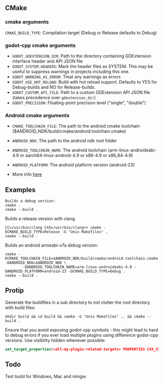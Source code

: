 ## CMake

### cmake arguments

`CMAKE_BUILD_TYPE`:         Compilation target (Debug or Release defaults to Debug)

### godot-cpp cmake arguments
- `GODOT_GDEXTENSION_DIR`:    Path to the directory containing GDExtension interface header and API JSON file
- `GODOT_SYSTEM_HEADERS`:     Mark the header files as SYSTEM. This may be useful to suppress warnings in projects including this one.
- `GODOT_WARNING_AS_ERROR`:   Treat any warnings as errors
- `GODOT_USE_HOT_RELOAD`:     Build with hot reload support. Defaults to YES for Debug-builds and NO for Release-builds.
- `GODOT_CUSTOM_API_FILE`:    Path to a custom GDExtension API JSON file (takes precedence over `gdextension_dir`)
- `GODOT_PRECISION`:          Floating-point precision level ("single", "double")

### Android cmake arguments
- `CMAKE_TOOLCHAIN_FILE`:     The path to the android cmake toolchain ($ANDROID_NDK/build/cmake/android.toolchain.cmake)
- `ANDROID_NDK`:              The path to the android ndk root folder
- `ANDROID_TOOLCHAIN_NAME`:   The android toolchain (arm-linux-androideabi-4.9 or aarch64-linux-android-4.9 or x86-4.9 or x86_64-4.9)
- `ANDROID_PLATFORM`:         The android platform version (android-23)

- More info [here](https://docs.redotengine.org/en/latest/contributing/development/compiling/compiling_for_android)

## Examples
```shell
Builds a debug version:
cmake .
cmake --build .
```
Builds a release version with clang

```shell
CC=/usr/bin/clang CXX=/usr/bin/clang++ cmake -DCMAKE_BUILD_TYPE=Release -G "Unix Makefiles" .
cmake --build .
```
Builds an android armeabi-v7a debug version:

``` shell
cmake -DCMAKE_TOOLCHAIN_FILE=$ANDROID_NDK/build/cmake/android.toolchain.cmake -DANDROID_NDK=$ANDROID_NDK \
		-DANDROID_TOOLCHAIN_NAME=arm-linux-androideabi-4.9 -DANDROID_PLATFORM=android-23 -DCMAKE_BUILD_TYPE=Debug .
cmake --build .
```

## Protip
Generate the buildfiles in a sub directory to not clutter the root directory with build files:

```shell
mkdir build && cd build && cmake -G "Unix Makefiles" .. && cmake --build .
```

Ensure that you avoid exposing godot-cpp symbols - this might lead to hard to debug errors if you ever load multiple
plugins using difference godot-cpp versions. Use visibility hidden whenever possible:
```cmake
set_target_properties(<all-my-plugin-related-targets> PROPERTIES CXX_VISIBILITY_PRESET hidden)
```

## Todo
Test build for Windows, Mac and mingw.
